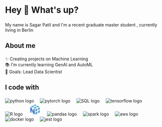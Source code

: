 <h1 align="left">Hey 👋 What's up?</h1>

###

<p align="left">My name is Sagar Patil and I'm a recent graduate master student , currently living in Berlin</p>

###

<h2 align="left">About me</h2>

###

<p align="left">✨ Creating projects on Machine Learning<br>📚 I'm currently learning GenAI and AutoML<br>🎯 Goals: Lead Data Scientist<br>

###

<h2 align="left">I code with</h2>

###

<div align="left">
  <img src="https://www.python.org/static/community_logos/python-logo-generic.svg" height="40" alt="python logo"  />
  <img width="12" />
  <img src="https://github.com/valohai/ml-logos/blob/master/pytorch.svg" height="40" alt="pytorch logo"  />
  <img width="12" />
  <img src="file:///C:/Users/Sagar/Downloads/sql-database-generic-svgrepo-com.svg" height="40" alt="SQL logo"  />
  <img width="12" />
  <img src="https://github.com/valohai/ml-logos/blob/master/tensorflow-tf.svg" height="40" alt="tensorflow logo"  />
  <img width="12" />
  <img src="https://commons.wikimedia.org/wiki/File:R_logo.svg" height="40" alt="R logo"  />
  <img width="12" />
  <img src="https://github.com/valohai/ml-logos/blob/master/numpy.svg" height="40" alt="numpy logo"  />
  <img width="12" />
  <img src="https://github.com/valohai/ml-logos/blob/master/pandas.svg" height="40" alt="pandas logo"  />
  <img width="12" />
  <img src="https://github.com/valohai/ml-logos/blob/master/spark.svg" height="40" alt="spark logo"  />
  <img width="12" />
  <img src="https://upload.wikimedia.org/wikipedia/commons/9/93/Amazon_Web_Services_Logo.svg" height="40" alt="aws logo"  />
  <img width="12" />
  <img src="file:///C:/Users/Sagar/Downloads/docker-svgrepo-com.svg" height="40" alt="docker logo"  />
  <img width="12" />
  <img src="https://cdn.jsdelivr.net/gh/devicons/devicon/icons/jest/jest-plain.svg" height="40" alt="jest logo"  />
</div>

###
